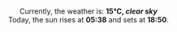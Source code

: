 <p  align="center"><br/>Currently, the weather is: <b> 15°C, <i>clear sky</i></b></br>Today, the sun rises at <b>05:38</b> and sets at <b>18:50</b>.</p>